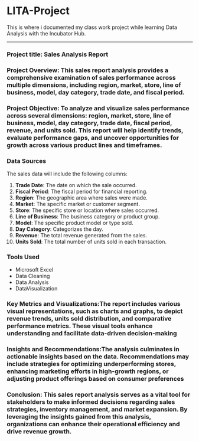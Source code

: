 # LITA-Project
This is where i documented my class work project while learning Data Analysis with the Incubator Hub.

---
### **Project title: Sales Analysis Report**

### Project Overview: This sales report analysis provides a comprehensive examination of sales performance across multiple dimensions, including region, market, store, line of business, model, day category, trade date, and fiscal period.
### Project Objective: To analyze and visualize sales performance across several dimensions: region, market, store, line of business, model, day category, trade date, fiscal period, revenue, and units sold. This report will help identify trends, evaluate performance gaps, and uncover  opportunities for growth across various product lines and timeframes.
 


### Data Sources
The sales data will include the following columns:
1. **Trade Date**: The date on which the sale occurred.
2. **Fiscal Period**: The fiscal period for financial reporting.
3. **Region**: The geographic area where sales were made.
4. **Market**: The specific market or customer segment.
5. **Store**: The specific store or location where sales occurred.
6. **Line of Business**: The business category or product group.
7. **Model**: The specific product model or type sold.
8. **Day Category**: Categorizes the day.
9. **Revenue**: The total revenue generated from the sales.
10. **Units Sold**: The total number of units sold in each transaction.



### Tools Used
- Microsoft Excel  
- Data Cleaning
- Data Analysis
- DataVisualization


### Key Metrics and Visualizations:The report includes various visual representations, such as charts and graphs, to depict revenue trends, units sold distribution, and comparative performance metrics. These visual tools enhance understanding and facilitate data-driven decision-making







### Insights and Recommendations:The analysis culminates in actionable insights based on the data. Recommendations may include strategies for optimizing underperforming stores, enhancing marketing efforts in high-growth regions, or adjusting product offerings based on consumer preferences


### Conclusion: This sales report analysis serves as a vital tool for stakeholders to make informed decisions regarding sales strategies, inventory management, and market expansion. By leveraging the insights gained from this analysis, organizations can enhance their operational efficiency and drive revenue growth.


